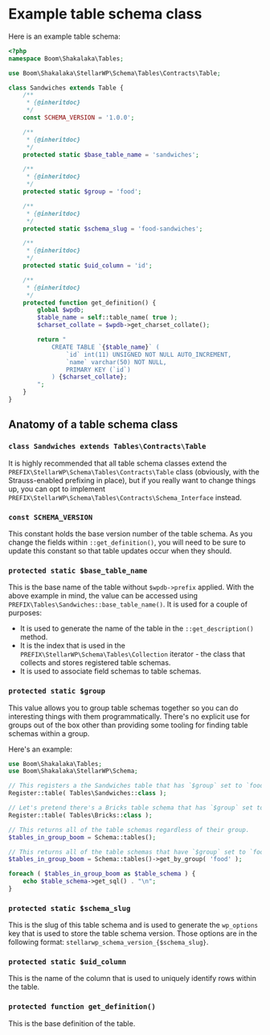 # Example table schema class

Here is an example table schema:

```php
<?php
namespace Boom\Shakalaka\Tables;

use Boom\Shakalaka\StellarWP\Schema\Tables\Contracts\Table;

class Sandwiches extends Table {
	/**
	 * {@inheritdoc}
	 */
	const SCHEMA_VERSION = '1.0.0';

	/**
	 * {@inheritdoc}
	 */
	protected static $base_table_name = 'sandwiches';

	/**
	 * {@inheritdoc}
	 */
	protected static $group = 'food';

	/**
	 * {@inheritdoc}
	 */
	protected static $schema_slug = 'food-sandwiches';

	/**
	 * {@inheritdoc}
	 */
	protected static $uid_column = 'id';

	/**
	 * {@inheritdoc}
	 */
	protected function get_definition() {
		global $wpdb;
		$table_name = self::table_name( true );
		$charset_collate = $wpdb->get_charset_collate();

		return "
			CREATE TABLE `{$table_name}` (
				`id` int(11) UNSIGNED NOT NULL AUTO_INCREMENT,
				`name` varchar(50) NOT NULL,
				PRIMARY KEY (`id`)
			) {$charset_collate};
		";
	}
}
```

## Anatomy of a table schema class

### `class Sandwiches extends Tables\Contracts\Table`

It is highly recommended that all table schema classes extend the `PREFIX\StellarWP\Schema\Tables\Contracts\Table` class (obviously, with the Strauss-enabled prefixing in place), but if you really want to change things up, you can opt to implement `PREFIX\StellarWP\Schema\Tables\Contracts\Schema_Interface` instead.

### `const SCHEMA_VERSION`

This constant holds the base version number of the table schema. As you change the fields within `::get_definition()`, you will need to be sure to update this constant so that table updates occur when they should.

### `protected static $base_table_name`

This is the base name of the table without `$wpdb->prefix` applied. With the above example in mind, the value can be accessed using `PREFIX\Tables\Sandwiches::base_table_name()`. It is used for a couple of purposes:

* It is used to generate the name of the table in the `::get_description()` method.
* It is the index that is used in the `PREFIX\StellarWP\Schema\Tables\Collection` iterator - the class that collects and stores registered table schemas.
* It is used to associate field schemas to table schemas.

### `protected static $group`

This value allows you to group table schemas together so you can do interesting things with them programmatically. There's no explicit use for groups out of the box other than providing some tooling for finding table schemas within a group.

Here's an example:

```php
use Boom\Shakalaka\Tables;
use Boom\Shakalaka\StellarWP\Schema;

// This registers a the Sandwiches table that has `$group` set to `food`.
Register::table( Tables\Sandwiches::class );

// Let's pretend there's a Bricks table schema that has `$group` set to `not-food`.
Register::table( Tables\Bricks::class );

// This returns all of the table schemas regardless of their group.
$tables_in_group_boom = Schema::tables();

// This returns all of the table schemas that have `$group` set to `food`.
$tables_in_group_boom = Schema::tables()->get_by_group( 'food' );

foreach ( $tables_in_group_boom as $table_schema ) {
	echo $table_schema->get_sql() . "\n";
}
```

### `protected static $schema_slug`

This is the slug of this table schema and is used to generate the `wp_options` key that is used to store the table schema version. Those options are in the following format: `stellarwp_schema_version_{$schema_slug}`.

### `protected static $uid_column`

This is the name of the column that is used to uniquely identify rows within the table.

### `protected function get_definition()`

This is the base definition of the table.

